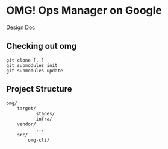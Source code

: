 # OMG! Ops Manager on Google

[Design Doc](https://docs.google.com/document/d/1HNZ_rV59DGCyuZqz_gUMvccbBPawQHBh7kqFq1phaLY/edit#heading=h.jgubdjc8el47)

## Checking out omg
```
git clone [..]
git submodules init
git submodules update
```

## Project Structure

```
omg/
    target/
           stages/
           infra/
    vendor/
           ...
    src/
        omg-cli/
```

